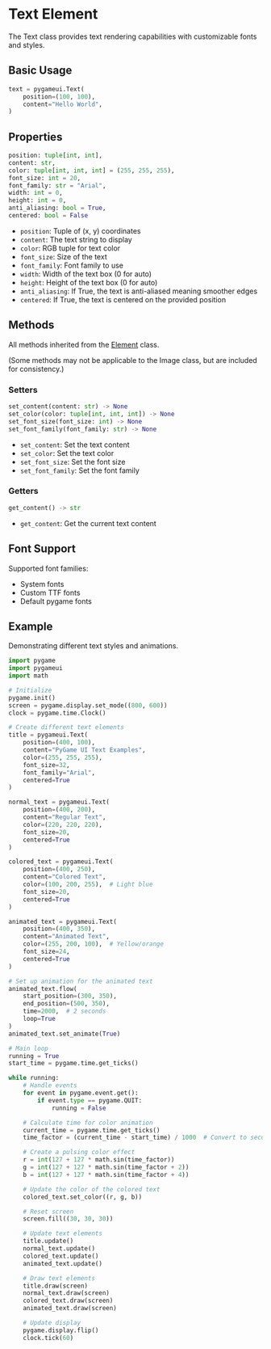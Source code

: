 # Text Element

The Text class provides text rendering capabilities with customizable fonts and styles.

## Basic Usage

```python
text = pygameui.Text(
    position=(100, 100),
    content="Hello World",
)
```

## Properties

```python
position: tuple[int, int],
content: str,
color: tuple[int, int, int] = (255, 255, 255),
font_size: int = 20,
font_family: str = "Arial",
width: int = 0,
height: int = 0,
anti_aliasing: bool = True,
centered: bool = False
```

- `position`: Tuple of (x, y) coordinates
- `content`: The text string to display
- `color`: RGB tuple for text color
- `font_size`: Size of the text
- `font_family`: Font family to use
- `width`: Width of the text box (0 for auto)
- `height`: Height of the text box (0 for auto)
- `anti_aliasing`: If True, the text is anti-aliased meaning smoother edges
- `centered`: If True, the text is centered on the provided position

## Methods

All methods inherited from the [Element](element.md) class.

(Some methods may not be applicable to the Image class, but are included for consistency.)

### Setters

```python
set_content(content: str) -> None
set_color(color: tuple[int, int, int]) -> None
set_font_size(font_size: int) -> None
set_font_family(font_family: str) -> None
```

- `set_content`: Set the text content
- `set_color`: Set the text color
- `set_font_size`: Set the font size
- `set_font_family`: Set the font family

### Getters

```python
get_content() -> str
```

- `get_content`: Get the current text content

## Font Support

Supported font families:

- System fonts
- Custom TTF fonts
- Default pygame fonts

## Example

Demonstrating different text styles and animations.

```python
import pygame
import pygameui
import math

# Initialize
pygame.init()
screen = pygame.display.set_mode((800, 600))
clock = pygame.time.Clock()

# Create different text elements
title = pygameui.Text(
    position=(400, 100),
    content="PyGame UI Text Examples",
    color=(255, 255, 255),
    font_size=32,
    font_family="Arial",
    centered=True
)

normal_text = pygameui.Text(
    position=(400, 200),
    content="Regular Text",
    color=(220, 220, 220),
    font_size=20,
    centered=True
)

colored_text = pygameui.Text(
    position=(400, 250),
    content="Colored Text",
    color=(100, 200, 255),  # Light blue
    font_size=20,
    centered=True
)

animated_text = pygameui.Text(
    position=(400, 350),
    content="Animated Text",
    color=(255, 200, 100),  # Yellow/orange
    font_size=24,
    centered=True
)

# Set up animation for the animated text
animated_text.flow(
    start_position=(300, 350),
    end_position=(500, 350),
    time=2000,  # 2 seconds
    loop=True
)
animated_text.set_animate(True)

# Main loop
running = True
start_time = pygame.time.get_ticks()

while running:
    # Handle events
    for event in pygame.event.get():
        if event.type == pygame.QUIT:
            running = False

    # Calculate time for color animation
    current_time = pygame.time.get_ticks()
    time_factor = (current_time - start_time) / 1000  # Convert to seconds

    # Create a pulsing color effect
    r = int(127 + 127 * math.sin(time_factor))
    g = int(127 + 127 * math.sin(time_factor + 2))
    b = int(127 + 127 * math.sin(time_factor + 4))

    # Update the color of the colored text
    colored_text.set_color((r, g, b))

    # Reset screen
    screen.fill((30, 30, 30))

    # Update text elements
    title.update()
    normal_text.update()
    colored_text.update()
    animated_text.update()

    # Draw text elements
    title.draw(screen)
    normal_text.draw(screen)
    colored_text.draw(screen)
    animated_text.draw(screen)

    # Update display
    pygame.display.flip()
    clock.tick(60)
```
